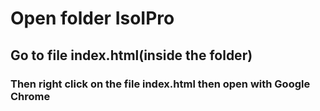 # Open folder IsoIPro

## Go to file index.html(inside the folder)

### Then right click on the file index.html then open with Google Chrome
